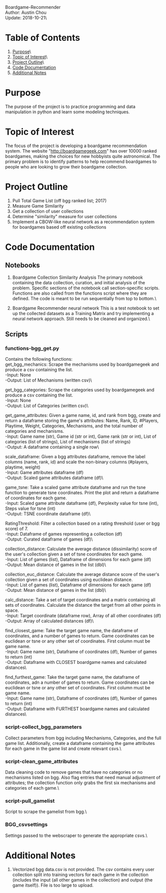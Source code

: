 Boardgame-Recommender\
Author: Austin Chou\
Update: 2018-10-21\

# Table of Contents
1) [Purpose](#purpose)\
2) [Topic of Interest](#topic-of-interest)\
3) [Project Outline](#project-outline)\
4) [Code Documentation](#code-documentation)
5) [Additional Notes](#additional-notes)

# Purpose
The purpose of the project is to practice programming and data manipulation in
python and learn some modeling techniques.

# Topic of Interest
The focus of the project is developing a boardgame recommendation system. The website
"http://boardgamegeek.com" has over 10000 ranked boardgames, making the choices for
new hobbyists quite astronomical. The primary problem is to identify patterns to
help recommend boardgames to people who are looking to grow their boardgame collection.

# Project Outline
1) Pull Total Game List (off bgg ranked list; 2017)
2) Measure Game Similarity
3) Get a collection of user collections
4) Determine "similarity" measure for user collections
5) Implement a CBOW-like neural network as a recommendation system for boardgames based off existing collections

# Code Documentation
## Notebooks
1) Boardgame Collection Similarity Analysis
The primary notebook containing the data collection, curation, and initial analysis
of the problem. Specific sections of the notebook call section-specific scripts.  Functions are also called from the functions script where they are defined. The code is meant to be run sequentially from top to bottom.\

2) Boardgame Recommender neural network
This is a test notebook to set up the collected datasets as a Training Matrix and
try implementing a neural network approach. Still needs to be cleaned and organized.\

## Scripts
### functions-bgg_get.py
Contains the following functions:\
get_bgg_mechanics: Scrape the mechanisms used by boardgamegeek and produce a csv containing the list.\
  -Input: None\
  -Output: List of Mechanisms (written csv)\

get_bgg_categories: Scrape the categories used by boardgamegeek and produce a csv containing the list.\
  -Input: None\
  -Output: List of Categories (written csv)\

get_game_attributes: Given a game name, id, and rank from bgg, create and return a dataframe storing the game's attributes: Name, Rank, ID, #Players, Playtime, Weight, Categories, Mechanisms, and the total number of categories and mechanisms.\
  -Input: Game name (str), Game id (str or int), Game rank (str or int), List of categories (list of strings), List of mechanisms (list of strings)\
  -Output: A dataframe containing a single row\

scale_dataframe: Given a bgg attributes dataframe, remove the label columns (name, rank, id) and scale the non-binary columns (#players, playtime, weight)\
  -Input: Game attributes dataframe (df)\
  -Output: Scaled game attributes dataframe (df)\

game_tsne: Take a scaled game attribute dataframe and run the tsne function to generate tsne coordinates. Print the plot and return a dataframe of coordinates for each game.\
  -Input: Scaled game attribute dataframe (df), Perplexity value for tsne (int), Steps value for tsne (int)\
  -Output: TSNE coordinate dataframe (df)\

RatingThreshold: Filter a collection based on a rating threshold (user or bgg score) of 7.\
  -Input: Dataframe of games representing a collection (df)\
  -Output: Curated dataframe of games (df)\

collection_distance: Calculate the average distance (dissimilarity) score of the user's collection given a set of tsne coordinates for each game.\
  -Input: List of games (list), Dataframe of dimensions for each game (df)\
  -Output: Mean distance of games in the list (dbl)\

collection_euc_distance: Calculate the average distance score of the user's collection given a set of coordinates using euclidean distance.\
  -Input: List of games (list), Dataframe of dimensions for each game (df)\
  -Output: Mean distance of games in the list (dbl)\

calc_distance: Take a set of target coordinates and a matrix containing all sets of coordinates. Calculate the distance the target from all other points in space.\
  -Input: Target coordinate (dataframe row), Array of all other coordinates (df)\
  -Output: Array of calculated distances (df)\

find_closest_game: Take the target game name, the dataframe of coordinates, and a number of games to return. Game coordinates can be euclidean or tsne or any other set of coordinates. First column must be game name.\
  -Input: Game name (str), Dataframe of coordinates (df), Number of games to return (int)\
  -Output: Dataframe with CLOSEST boardgame names and calculated distances\

find_furthest_game: Take the target game name, the dataframe of coordinates, adn a number of games to return. Game coordinates can be euclidean or tsne or any other set of coordinates. First column must be game name.\
  -Input: Game name (str), Dataframe of coordinates (df), Number of games to return (int)\
  -Output: Dataframe with FURTHEST boardgame names and calculated distances\

### script-collect_bgg_parameters
Collect parameters from bgg including Mechanisms, Categories, and the full game list. Additionally, create a dataframe containing the game attributes for each game in the game list and create relevant csvs.\

### script-clean_game_attributes
Data cleaning code to remove games that have no categories or no mechanisms listed on bgg. Also flag entries that need manual adjustment of attributes; the collection function only grabs the first six mechanisms and categories of each game.\

### script-pull_gamelist
Script to scrape the gamelist from bgg.\

### BGG_csvsettings
Settings passed to the webscraper to generate the appropriate csvs.\

# Additional Notes
1) Vectorized bgg data.csv is not provided. The csv contains every user collection split into training vectors for each game in the collection (includes the input (all other games in the collection) and output (the game itself)). File is too large to upload.
